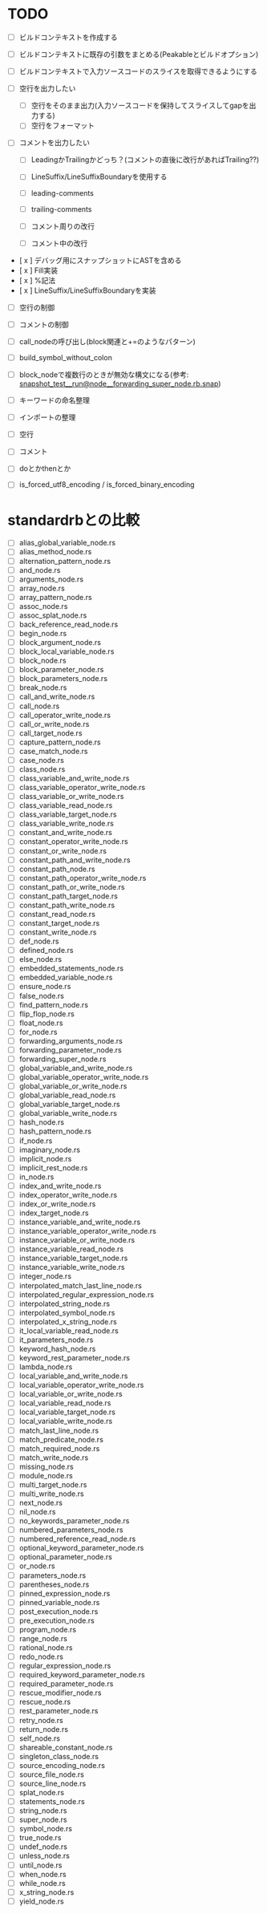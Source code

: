 # TODO

- [ ] ビルドコンテキストを作成する
- [ ] ビルドコンテキストに既存の引数をまとめる(Peakable<Comments>とビルドオプション)
- [ ] ビルドコンテキストで入力ソースコードのスライスを取得できるようにする

- [ ] 空行を出力したい
    - [ ] 空行をそのまま出力(入力ソースコードを保持してスライスしてgapを出力する)
    - [ ] 空行をフォーマット
- [ ] コメントを出力したい
    - [ ] LeadingかTrailingかどっち？(コメントの直後に改行があればTrailing??)
    - [ ] LineSuffix/LineSuffixBoundaryを使用する
    - [ ] leading-comments
    - [ ] trailing-comments
    - [ ] コメント周りの改行
    - [ ] コメント中の改行


- [ x ] デバッグ用にスナップショットにASTを含める
- [ x ] Fill実装
- [ x ] %記法
- [ x ] LineSuffix/LineSuffixBoundaryを実装
- [ ] 空行の制御
- [ ] コメントの制御
- [ ] call_nodeの呼び出し(block関連と+=のようなパターン)
- [ ] build_symbol_without_colon
- [ ] block_nodeで複数行のときが無効な構文になる(参考: snapshot_test__run@node__forwarding_super_node.rb.snap)
- [ ] キーワードの命名整理
- [ ] インポートの整理
- [ ] 空行
- [ ] コメント
- [ ] doとかthenとか
- [ ] is_forced_utf8_encoding / is_forced_binary_encoding


# standardrbとの比較
- [ ] alias_global_variable_node.rs
- [ ] alias_method_node.rs
- [ ] alternation_pattern_node.rs
- [ ] and_node.rs
- [ ] arguments_node.rs
- [ ] array_node.rs
- [ ] array_pattern_node.rs
- [ ] assoc_node.rs
- [ ] assoc_splat_node.rs
- [ ] back_reference_read_node.rs
- [ ] begin_node.rs
- [ ] block_argument_node.rs
- [ ] block_local_variable_node.rs
- [ ] block_node.rs
- [ ] block_parameter_node.rs
- [ ] block_parameters_node.rs
- [ ] break_node.rs
- [ ] call_and_write_node.rs
- [ ] call_node.rs
- [ ] call_operator_write_node.rs
- [ ] call_or_write_node.rs
- [ ] call_target_node.rs
- [ ] capture_pattern_node.rs
- [ ] case_match_node.rs
- [ ] case_node.rs
- [ ] class_node.rs
- [ ] class_variable_and_write_node.rs
- [ ] class_variable_operator_write_node.rs
- [ ] class_variable_or_write_node.rs
- [ ] class_variable_read_node.rs
- [ ] class_variable_target_node.rs
- [ ] class_variable_write_node.rs
- [ ] constant_and_write_node.rs
- [ ] constant_operator_write_node.rs
- [ ] constant_or_write_node.rs
- [ ] constant_path_and_write_node.rs
- [ ] constant_path_node.rs
- [ ] constant_path_operator_write_node.rs
- [ ] constant_path_or_write_node.rs
- [ ] constant_path_target_node.rs
- [ ] constant_path_write_node.rs
- [ ] constant_read_node.rs
- [ ] constant_target_node.rs
- [ ] constant_write_node.rs
- [ ] def_node.rs
- [ ] defined_node.rs
- [ ] else_node.rs
- [ ] embedded_statements_node.rs
- [ ] embedded_variable_node.rs
- [ ] ensure_node.rs
- [ ] false_node.rs
- [ ] find_pattern_node.rs
- [ ] flip_flop_node.rs
- [ ] float_node.rs
- [ ] for_node.rs
- [ ] forwarding_arguments_node.rs
- [ ] forwarding_parameter_node.rs
- [ ] forwarding_super_node.rs
- [ ] global_variable_and_write_node.rs
- [ ] global_variable_operator_write_node.rs
- [ ] global_variable_or_write_node.rs
- [ ] global_variable_read_node.rs
- [ ] global_variable_target_node.rs
- [ ] global_variable_write_node.rs
- [ ] hash_node.rs
- [ ] hash_pattern_node.rs
- [ ] if_node.rs
- [ ] imaginary_node.rs
- [ ] implicit_node.rs
- [ ] implicit_rest_node.rs
- [ ] in_node.rs
- [ ] index_and_write_node.rs
- [ ] index_operator_write_node.rs
- [ ] index_or_write_node.rs
- [ ] index_target_node.rs
- [ ] instance_variable_and_write_node.rs
- [ ] instance_variable_operator_write_node.rs
- [ ] instance_variable_or_write_node.rs
- [ ] instance_variable_read_node.rs
- [ ] instance_variable_target_node.rs
- [ ] instance_variable_write_node.rs
- [ ] integer_node.rs
- [ ] interpolated_match_last_line_node.rs
- [ ] interpolated_regular_expression_node.rs
- [ ] interpolated_string_node.rs
- [ ] interpolated_symbol_node.rs
- [ ] interpolated_x_string_node.rs
- [ ] it_local_variable_read_node.rs
- [ ] it_parameters_node.rs
- [ ] keyword_hash_node.rs
- [ ] keyword_rest_parameter_node.rs
- [ ] lambda_node.rs
- [ ] local_variable_and_write_node.rs
- [ ] local_variable_operator_write_node.rs
- [ ] local_variable_or_write_node.rs
- [ ] local_variable_read_node.rs
- [ ] local_variable_target_node.rs
- [ ] local_variable_write_node.rs
- [ ] match_last_line_node.rs
- [ ] match_predicate_node.rs
- [ ] match_required_node.rs
- [ ] match_write_node.rs
- [ ] missing_node.rs
- [ ] module_node.rs
- [ ] multi_target_node.rs
- [ ] multi_write_node.rs
- [ ] next_node.rs
- [ ] nil_node.rs
- [ ] no_keywords_parameter_node.rs
- [ ] numbered_parameters_node.rs
- [ ] numbered_reference_read_node.rs
- [ ] optional_keyword_parameter_node.rs
- [ ] optional_parameter_node.rs
- [ ] or_node.rs
- [ ] parameters_node.rs
- [ ] parentheses_node.rs
- [ ] pinned_expression_node.rs
- [ ] pinned_variable_node.rs
- [ ] post_execution_node.rs
- [ ] pre_execution_node.rs
- [ ] program_node.rs
- [ ] range_node.rs
- [ ] rational_node.rs
- [ ] redo_node.rs
- [ ] regular_expression_node.rs
- [ ] required_keyword_parameter_node.rs
- [ ] required_parameter_node.rs
- [ ] rescue_modifier_node.rs
- [ ] rescue_node.rs
- [ ] rest_parameter_node.rs
- [ ] retry_node.rs
- [ ] return_node.rs
- [ ] self_node.rs
- [ ] shareable_constant_node.rs
- [ ] singleton_class_node.rs
- [ ] source_encoding_node.rs
- [ ] source_file_node.rs
- [ ] source_line_node.rs
- [ ] splat_node.rs
- [ ] statements_node.rs
- [ ] string_node.rs
- [ ] super_node.rs
- [ ] symbol_node.rs
- [ ] true_node.rs
- [ ] undef_node.rs
- [ ] unless_node.rs
- [ ] until_node.rs
- [ ] when_node.rs
- [ ] while_node.rs
- [ ] x_string_node.rs
- [ ] yield_node.rs
